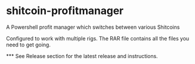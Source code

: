 # shitcoin-profitmanager
A Powershell profit manager which switches between various Shitcoins

Configured to work with multiple rigs. The RAR file contains all the files you need to get going.

*** See Release section for the latest release and instructions.
